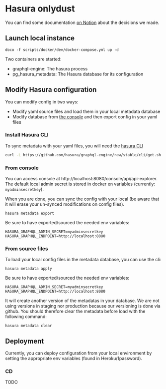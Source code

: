 # Hasura onlydust

You can find some documentation [on Notion](https://www.notion.so/onlydust/Hasura-decisions-44eeeafd20614872a3437aa2529e3a50) about the decisions we made.

## Launch local instance

```
doco -f scripts/docker/dev/docker-compose.yml up -d
```

Two containers are started:

-   graphql-engine: The hasura process
-   pg_hasura_metadata: The Hasura database for its configuration

## Modify Hasura configuration

You can modify config in two ways:

-   Modify yaml source files and load them in your local metadata database
-   Modify database from [the console](http://localhost:8080/console/api/api-explorer) and then export config in your yaml files

### Install Hasura CLI

To sync metadata with your yaml files, you will need the [hasura CLI](https://hasura.io/docs/latest/hasura-cli/install-hasura-cli/)

```bash
curl -L https://github.com/hasura/graphql-engine/raw/stable/cli/get.sh | bash
```

### From console

You can access console at http://localhost:8080/console/api/api-explorer. The default local admin secret is stored in docker en variables (currently: `myadminsecretkey`).

When you are done, you can sync the config with your local (be aware that it will erase your un-synced modifications on config files).

```
hasura metadata export
```

Be sure to have exported/sourced the needed env variables:

```
HASURA_GRAPHQL_ADMIN_SECRET=myadminsecretkey
HASURA_GRAPHQL_ENDPOINT=http://localhost:8080
```

### From source files

To load your local config files in the metadata database, you can use the cli:

```
hasura metadata apply
```

Be sure to have exported/sourced the needed env variables:

```
HASURA_GRAPHQL_ADMIN_SECRET=myadminsecretkey
HASURA_GRAPHQL_ENDPOINT=http://localhost:8080
```

It will create another version of the metadatas in your database.
We are not using versions in staging nor production because our versioning is done via github.
You should therefore clear the metadata before load with the following command:

```
hasura metadata clear
```

## Deployment

Currently, you can deploy configuration from your local environment by setting the appropriate env variables (found in Heroku/1password).

### CD

TODO
